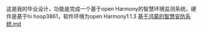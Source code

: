 这是我的毕业设计，功能是完成一个基于open Harmony的智慧环境监测系统，硬件是基于hi hoop3861，软件环境为open Harmony1.1.3
[基于鸿蒙的智慧安防系统.md](https://github.com/zhaiyunxiang/iot/files/15269466/default.md)
